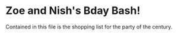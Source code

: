 # Zoe and Nish's Bday Bash!

Contained in this file is the shopping list for the party of the century.